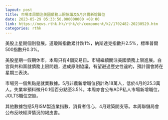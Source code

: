 ```yaml
---
layout: post
title: 市場本周關注美國債務上限協議及5月非農新增職位
date: 2023-05-29 05:33:50.000000000 +08:00
link: https://news.rthk.hk/rthk/ch/component/k2/1702482-20230529.htm
categories: rthk
---
```


美股上星期個別發展。道瓊斯指數累計跌1%，納斯達克指數升2.5%，標準普爾500指數升0.3%。

美股星期一假期休市，本周只有4個交易日。市場繼續關注美國債務上限進展。白宮與共和黨就債務上限問題，達成原則協議，有望避過歷史性違約，預計國會將在星期三表決。

市場另一個焦點是就業數據。5月非農新增職位預計為18萬人，低於4月的25.3萬人。失業率預料微升0.1個百分點至3.5%。本周亦會公布ADP私人市場新增職位，JOLTS職位空缺。

其他數據包括5月ISM製造業指數、消費者信心，4月建築開支等。本周聯儲局會公布反映經濟情況的褐皮書。
